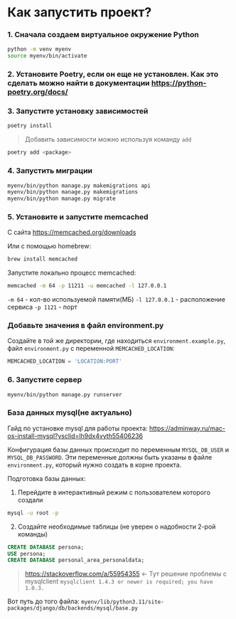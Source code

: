 # Как запустить проект?

### 1. Сначала создаем виртуальное окружение Python

```sh
python -m venv myenv
source myenv/bin/activate
```

### 2. Установите Poetry, если он еще не установлен. Как это сделать можно найти в документации <https://python-poetry.org/docs/>

### 3. Запустите установку зависимостей

```sh
poetry install
```

> Добавить зависимости можно используя команду `add`

```sh
poetry add <package>
```

### 4. Запустить миграции

```sh
myenv/bin/python manage.py makemigrations api
myenv/bin/python manage.py makemigrations
myenv/bin/python manage.py migrate
```

### 5. Установите и запустите memcached

С сайта <https://memcached.org/downloads>

Или с помощью homebrew:

```sh
brew install memcached
```

Запустите локально процесс memcached:

```sh
memcached -m 64 -p 11211 -u memcached -l 127.0.0.1
```

`-m 64` - кол-во используемой памяти(МБ)
`-l 127.0.0.1` - расположение сервиса
`-p 1121` - порт

### Добавьте значения в файл environment.py

Создайте в той же директории, где находиться `environment.example.py`, файл `environment.py` с переменной `MEMCACHED_LOCATION`:

```py
MEMCACHED_LOCATION = 'LOCATION:PORT'
```

### 6. Запустите сервер

```sh
myenv/bin/python manage.py runserver
```

### База данных mysql(не актуально)

Гайд по установке mysql для работы проекта: <https://adminway.ru/mac-os-install-mysql?ysclid=lh9dx4vyth55406236>

Конфигурация базы данных происходит по переменным `MYSQL_DB_USER` и `MYSQL_DB_PASSWORD`. Эти переменные должны быть указаны в файле `environment.py`, который нужно создать в корне проекта.

Подготовка базы данных:

1. Перейдите в интерактивный режим с пользователем которого создали

```sh
mysql -u root -p
```

2. Создайте необходимые таблицы (не уверен о надобности 2-рой команды)

```sql
CREATE DATABASE persona;
USE persona;
CREATE DATABASE personal_area_personaldata;
```

> <https://stackoverflow.com/a/55954355> <- Тут решение проблемы с mysqlclient `mysqlclient 1.4.3 or newer is required; you have 1.0.3.`

Вот путь до того файла: `myenv/lib/python3.11/site-packages/django/db/backends/mysql/base.py`
